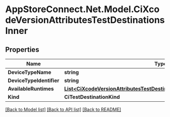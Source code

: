 # AppStoreConnect.Net.Model.CiXcodeVersionAttributesTestDestinationsInner

## Properties

Name | Type | Description | Notes
------------ | ------------- | ------------- | -------------
**DeviceTypeName** | **string** |  | [optional] 
**DeviceTypeIdentifier** | **string** |  | [optional] 
**AvailableRuntimes** | [**List&lt;CiXcodeVersionAttributesTestDestinationsInnerAvailableRuntimesInner&gt;**](CiXcodeVersionAttributesTestDestinationsInnerAvailableRuntimesInner.md) |  | [optional] 
**Kind** | **CiTestDestinationKind** |  | [optional] 

[[Back to Model list]](../README.md#documentation-for-models) [[Back to API list]](../README.md#documentation-for-api-endpoints) [[Back to README]](../README.md)

